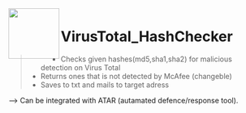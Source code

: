 <img align="left" src="/Resources/vicon.ico" width="100" height="100"> 

# VirusTotal_HashChecker

>- Checks given hashes(md5,sha1,sha2) for malicious detection on Virus Total
>- Returns ones that is not detected by McAfee (changeble)
>- Saves to txt and mails to target adress

--> Can be integrated with ATAR (autamated defence/response tool).
